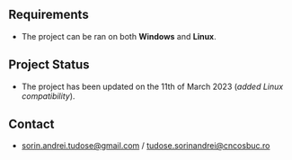 
## Requirements
- The project can be ran on both **Windows** and **Linux**.

## Project Status
- The project has been updated on the 11th of March 2023 (*added Linux compatibility*).

## Contact
- sorin.andrei.tudose@gmail.com / tudose.sorinandrei@cncosbuc.ro


